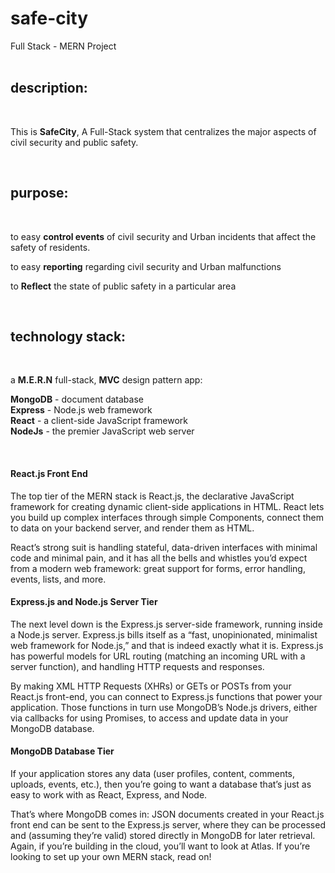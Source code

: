 ﻿# safe-city
 Full Stack - MERN Project
 <br />
 <br />
 

## description:
<br />

This is **SafeCity**,
A Full-Stack system that centralizes the major aspects of civil security and public safety.

<br />

## purpose:
<br />

to easy **control events** of civil security and Urban incidents that affect the safety of residents.<br />

to easy **reporting** regarding civil security and Urban malfunctions
<br />

to **Reflect** the state of public safety in a particular area

<br />

## technology stack:
<br />

a **M.E.R.N** full-stack, **MVC** design pattern app: 

**MongoDB** - document database <br />
**Express** - Node.js web framework <br />
**React** - a client-side JavaScript framework <br />
**NodeJs** - the premier JavaScript web server<br />

<br />

#### React.js Front End
The top tier of the MERN stack is React.js, the declarative JavaScript framework for creating dynamic client-side applications in HTML. React lets you build up complex interfaces through simple Components, connect them to data on your backend server, and render them as HTML.

React’s strong suit is handling stateful, data-driven interfaces with minimal code and minimal pain, and it has all the bells and whistles you’d expect from a modern web framework: great support for forms, error handling, events, lists, and more.


#### Express.js and Node.js Server Tier
The next level down is the Express.js server-side framework, running inside a Node.js server. Express.js bills itself as a “fast, unopinionated, minimalist web framework for Node.js,” and that is indeed exactly what it is. Express.js has powerful models for URL routing (matching an incoming URL with a server function), and handling HTTP requests and responses.

By making XML HTTP Requests (XHRs) or GETs or POSTs from your React.js front-end, you can connect to Express.js functions that power your application. Those functions in turn use MongoDB’s Node.js drivers, either via callbacks for using Promises, to access and update data in your MongoDB database.

#### MongoDB Database Tier
If your application stores any data (user profiles, content, comments, uploads, events, etc.), then you’re going to want a database that’s just as easy to work with as React, Express, and Node.

That’s where MongoDB comes in: JSON documents created in your React.js front end can be sent to the Express.js server, where they can be processed and (assuming they’re valid) stored directly in MongoDB for later retrieval. Again, if you’re building in the cloud, you’ll want to look at Atlas. If you’re looking to set up your own MERN stack, read on!